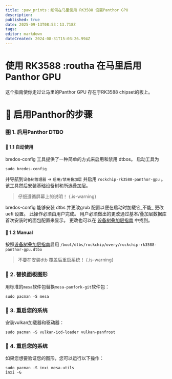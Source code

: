 ```yaml
---
title: :paw_prints：如何在马里使用 RK3588 设置Panthor GPU
description:
published: true
date: 2025-09-13T08:53：13.718Z
tags:
editor: markdown
dateCreated: 2024-08-31T15:03:26.994Z
---
```


# 使用 RK3588 :routha 在马里启用Panthor GPU

这个指南使你走过让马里的Panthor GPU 存在于RK3588 chipset的板上。

# 🔧 启用Panthor的步骤

### 🎛️ 1. 启用Panthor DTBO

#### 🤖 1.1 自动使用

bredos-config 工具提供了一种简单的方式来启用和禁用 dtbos。 启动工具为

```
sudo bredos-config
```

并导航到`设备树管理器` -> `启用/禁用叠加层` 并启用 `rockchip-rk3588-panthor-gpu` 。 该工具然后安装基础设备树和所选叠加层。

> 仔细遵循屏幕上的说明！
> {.is-warning}

bredos-config 能够安装 dtbs 并更改grub 配置以便在启动时加载它_不能_ 更改uefi 设置。 此操作必须由用户完成。 用户必须做出的更改通过基本/叠加层数据库首次安装时的面包配置来显示。 更改也可以在 [设备树叠加层指南](/how-to/how-to-enable-dtbos) 中找到。

#### 🦶 1.2 Manual

按照[设备树叠加层指南](/how-to/how-to-enable-dtbos)启用
`/boot/dtbs/rockchip/overy/rockchip-rk3588-panthor-gpu.dtbo`

> 不要在安装dtb 覆盖后重启系统！
> {.is-warning}

### 🔄 2. 替换面板图形

用标准的`mesa`软件包替换`mesa-panfork-git`软件包：

```
sudo pacman -S mesa
```

### 🔁 3. 重启您的系统

安装vulkan加载器和驱动器：

```
sudo pacman -S vulkan-icd-loader vulkan-panfrost
```

### 🔁 4. 重启您的系统

如果您想要验证您的图形，您可以运行以下操作：

```
sudo pacman -S inxi mesa-utils
inxi -G
```
